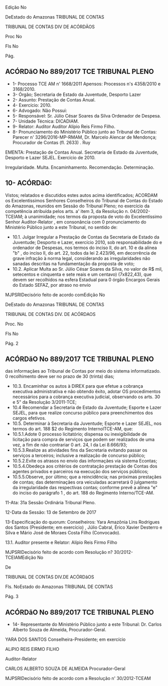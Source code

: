 
Edição No

DeEstado do Amazonas TRIBUNAL DE CONTAS

TRIBUNAL DE CONTAS DIV DE ACÓRDÄOS

Proc No

Fls No

Pág.

## ACÓRDãO No 889/2017 TCE TRIBUNAL PLENO

- 1- Processo TCE AM n' 1668/2011 Apensos: Processos n's 4358/2010 e 3168/2010.
- 3- Órgão; Secretaria de Estado da Juventude, Desporto Lazer
- 2- Assunto: Prestação de Contas Anual.
- 4- Exercício: 2010.
- 6- Advogado: Não Possui:
- 5- Responsável: Sr. Júlio César Soares da Silva Ordenador de Despesa.
- 7- Unidade Técnica: DICADIAM.
- 9- Relator: Auditor Auditor Alípio Reis Firmo Filho.
- 8- Pronunciamento do Ministério Público junto ao Tribunal de Contas: Parecer n' 3296/2016-MP-RMAM, Dr. Marcelo Alencar de Mendonça; Procurador de Contas (fl. 2633) . Ruy

EMENTA: Prestação de Contas Anual. Secretaria de Estado da Juventude, Desporto e Lazer SEJEL. Exercício de 2010.

Irregularidade. Multa. Encaminhamento. Recomendação. Determinação.

## 10- ACÓRDãO:

Vistos; relatados e discutidos estes autos acima identificados; ACORDAM os Excelentíssimos Senhores Conselheiros do Tribunal de Contas do Estado do Amazonas, reunidos em Sessão do Tribunal Pleno; no exercício da competência atribuída pelos arts. a' item 3, da Resolução n. 04/2002-TCEIAM; à unanimidade; nos termos da proposta de voto do Excelentíssimo Senhor Auditor-Relator , em consonância com 0 pronunciamento do Ministério Público junto a este  Tribunal, no sentido de:

- 10.1. Julgar Irregular a Prestação de Contas da Secretaria de Estado da Juventude; Desporto e Lazer, exercício 2010, sob responsabilidade do e ordenador de Despesas, nos termos do inciso Il, do art. 10 e da alínea "b" , do inciso II, do art. 22, todos da lei 2.423/96, em decorrência de grave infração à norma legal, considerando as irregularidades não sanadas descritas na fundamentação da proposta de voto;
- 10.2. Aplicar Multa ao Sr. Júlio César Soares da Silva, no valor de R$ mil, setecentos e cinquenta e sete reais e um centavo) (7x822,43), que devem ser  recolhidos na esfera Estadual para 0 órgão Encargos Gerais do Estado SEFAZ, por atraso no envio

MJPSRIDecisório feito de acordo comEdição No

DeEstado do Amazonas TRIBUNAL DE CONTAS

TRIBUNAL DE CONTAS DIV. DE ACÓRDAOS

Proc. No

Fls No

Pág. 2

## ACÓRDãO No 889/2017 TCE TRIBUNAL PLENO

das informaçães ao Tribunal de Contas por meio do sistema informatizado. 0 recolhimento deve ser no prazo de 30 (trinta) dias;

- 10.3. Encaminhar os autos à DIREX para que efetue a cobrança executiva administrativa e não obtendo êxito, adotar OS procedimentos necessários para a cobrança executiva judicial, observando os arts. 30 e 5" da Resolução 3/2011-TCE;
- 10.4 Recomendar a Secretaria de Estado da Juventude; Esporte e Lazer SEJEL, para que realize concurso público para preenchimentos dos cargos efetivos.
- 10.5. Determinar à Secretaria da Juventude; Esporte e Lazer SEJEL, nos termos do art. 188 $2 do Regimento InternolTCE-AM, que:
- 10.5.1.Adote 0 processo licitatório; dispensa ou inexigibilidade de licitação para compra de serviços que podem ser realizados de uma vez, a fim de não contrariar 0 art. 24, I da Lei 8.666/93;
- 10.5.3.Realize as atividades fins da Secretaria evitando passar os serviços a terceiros; inclusive a realização de concurso público;
- 10.5.2.Evite os atrasos no envio das informaçães via sistema Econtas;
- 10.5.4.Obedeça aos critérios de   contratação prestação de Contas dos agentes privados e parceiros na execução dos serviços públicos;
- 10.5.5.Observe, por  último; que a reincidência; nas próximas prestaçães de contas; das determinaçães ora veiculadas acarretará 0 julgamento da irregularidade das respectivas contas; conforme   prevê a alínea "e" do inciso do parágrafo 1 , do art. 188 do Regimento Interno/TCE-AM.

11-Ata: 31a Sessão Ordinária Tribunal Pleno.

12-Data da Sessão: 13 de Setembro de 2017

13-Especificação do quorum: Conselheiros: Yara Amazônia Lins Rodrigues dos Santos (Presidente; em exercício) , Júlio Cabral, Érico Xavier Desterro e Silva e Mário José de Moraes Costa Filho (Convocado).

13.1. Auditor presente e Relator: Alípio Reis Firmo Filho

MJPSRIDecisório feito de acordo com Resolução n? 30/2012-TCEIAMEdição No

De

TRIBUNAL DE CONTAS DIV.DE ACÓRDãOS

Fls. NoEstado do Amazonas TRIBUNAL DE CONTAS

Pág. 3

## ACÓRDãO No 889/2017 TCE TRIBUNAL PLENO

- 14- Representante do Ministério Público junto a este Tribunal: Dr. Carlos Alberto Souza de Almeida, Procurador-Geral.

YARA DOS SANTOS Conselheira-Presidente; em exercício

ALíPIO REIS EIRMO FILHO

Auditor-Relator

CARLOS ALBERTO SOUZA DE ALMEIDA Procurador-Geral

MJPSRIDecisório feito de acordo com a Resolução n' 30/2012-TCEAM